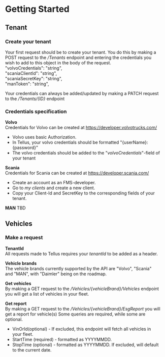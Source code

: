 # Getting Started

## Tenant

### Create your tenant

Your first request should be to create your tenant. 
You do this by making a POST request to the _/Tenants_ endpoint and entering the credentials you wish to add to this object in the body of the request.
</br>
  "volvoCredentials": "string",</br>
  "scaniaClientId": "string",</br>
  "scaniaSecretKey": "string",</br>
  "manToken": "string",</br>

Your credentials can always be added/updated by making a PATCH request to the _/Tenants/{ID}_ endpoint

### Credentials specification

**Volvo** </br>
Credentials for Volvo can be created at https://developer.volvotrucks.com/
- Volvo uses basic Authorization.
- In Tellus, your volvo credentials should be formatted "{userName}:{password}"
- The volvo credentials should be added to the "_volvoCredentials_"-field of your tenant

**Scania** </br>
Credentials for Scania can be created at https://developer.scania.com/
- Create an account as an FMS-developer.
- Go to _my clients_ and create a new client.
- Copy your Client-Id and SecretKey to the corresponding fields of your tenant.

**MAN**
TBD

## Vehicles

### Make a request
**TenantId**</br>
All requests made to Tellus requires your _tenantId_ to be added as a header.

**Vehicle brands**</br>
The vehicle brands currently supported by the API are "Volvo", "Scania" and "MAN", with "Daimler" being on the roadmap.

**Get vehicles**</br>
By making a GET request to the _/Vehicles/{vehicleBrand}/Vehicles_ endpoint you will get a list of vehicles in your fleet.

**Get report**</br>
By making a GET request to the _/Vehicles/{vehicleBrand}/EsgReport_ you will get a report for vehicle(s)
Some queries are required, while some are optional.
- VinOrId(optional) - If excluded, this endpoint will fetch all vehicles in your fleet.
- StartTime (required) - formatted as YYYYMMDD.
- StopTime (optional) - formatted as YYYYMMDD. If excluded, will default to the current date.
